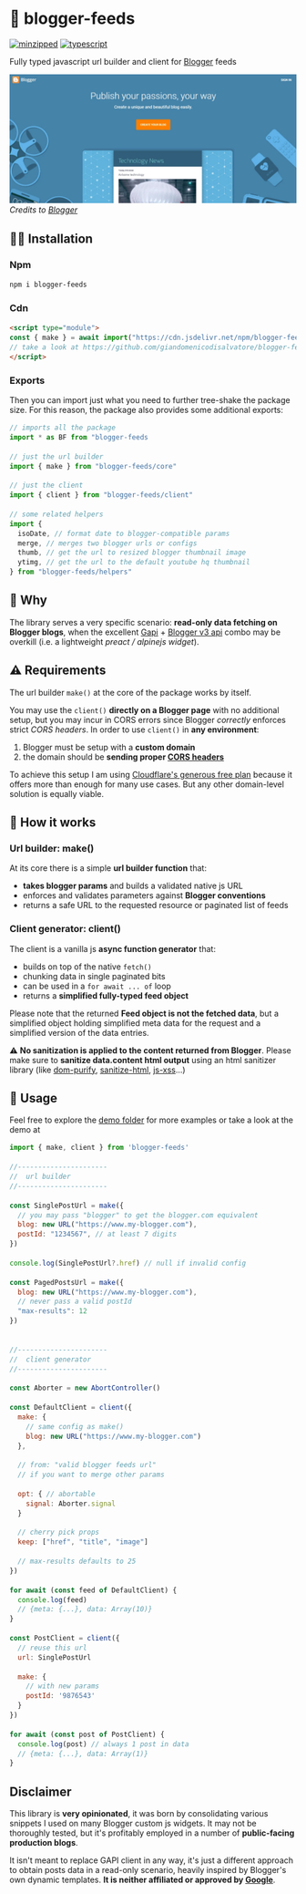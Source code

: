 # 📰 blogger-feeds

[![minzipped](https://badgen.net/bundlephobia/minzip/blogger-feeds?color=blue)](https://bundlephobia.com/package/blogger-feeds) [![typescript](https://badgen.net/npm/types/blogger-feeds)](https://www.npmjs.com/package/blogger-feeds)

Fully typed javascript url builder and client for [Blogger](https://www.blogger.com) feeds

![google blogger](./public/blogger-home-page.webp)
*Credits to [Blogger](https://www.blogger.com)*

## :man_technologist: Installation

### Npm

```bash
npm i blogger-feeds
```

### Cdn

```html
<script type="module">
const { make } = await import("https://cdn.jsdelivr.net/npm/blogger-feeds@latest/core")
// take a look at https://github.com/giandomenicodisalvatore/blogger-feeds/tree/main/demo
</script>

```

### Exports

Then you can import just what you need to further tree-shake the package size. For this reason, the package also provides some additional exports:

```js
// imports all the package
import * as BF from "blogger-feeds 

// just the url builder
import { make } from "blogger-feeds/core"

// just the client
import { client } from "blogger-feeds/client"

// some related helpers
import { 
  isoDate, // format date to blogger-compatible params  
  merge, // merges two blogger urls or configs
  thumb, // get the url to resized blogger thumbnail image
  ytimg, // get the url to the default youtube hq thumbnail
} from "blogger-feeds/helpers"
```

## :thinking: Why

The library serves a very specific scenario: **read-only data fetching on Blogger blogs**, when the excellent [Gapi](https://github.com/google/google-api-javascript-client) + [Blogger v3 api](https://developers.google.com/blogger/docs/3.0/reference) combo may be overkill (i.e. a lightweight *preact / alpinejs widget*).

## :warning: Requirements

The url builder `make()` at the core of the package works by itself.

You may use the `client()` **directly on a Blogger page** with no additional setup, but you may incur in CORS errors since Blogger *correctly* enforces strict *CORS headers*. In order to use `client()` in  **any environment**:

1. Blogger must be setup with a **custom domain**
2. the domain should be **sending proper [CORS headers](https://developer.mozilla.org/en-US/docs/Web/HTTP/CORS)**

To achieve this setup I am using [Cloudflare's generous free plan](https://www.cloudflare.com/plans/free) because it offers more than enough for many use cases. But any other domain-level solution is equally viable.

## :wrench: How it works

### Url builder: make()

At its core there is a simple **url builder function** that:

* **takes blogger params** and builds a validated native js URL
* enforces and validates parameters against **Blogger conventions**
* returns a safe URL to the requested resource or paginated list of feeds

### Client generator: client()

The client is a vanilla js **async function generator** that:

* builds on top of the native `fetch()`
* chunking data in single paginated bits
* can be used in a `for await ... of` loop
* returns a **simplified fully-typed feed object**

Please note that the returned **Feed object is not the fetched data**, but a simplified object holding simplified meta data for the request and a simplified version of the data entries.

:warning: **No sanitization is applied to the content returned from Blogger**. Please make sure to **sanitize data.content html output** using an html sanitizer library (like [dom-purify](https://github.com/cure53/DOMPurify), [sanitize-html](https://github.com/apostrophecms/sanitize-html), [js-xss](https://jsxss.com/en/index.html)...)

## :muscle: Usage

Feel free to explore the [demo folder](https://github.com/giandomenicodisalvatore/blogger-feeds/tree/main/demo) for more examples or take a look at the demo at

```js
import { make, client } from 'blogger-feeds'

//----------------------
//  url builder
//----------------------

const SinglePostUrl = make({
  // you may pass "blogger" to get the blogger.com equivalent
  blog: new URL("https://www.my-blogger.com"),
  postId: "1234567", // at least 7 digits
})

console.log(SinglePostUrl?.href) // null if invalid config

const PagedPostsUrl = make({
  blog: new URL("https://www.my-blogger.com"),
  // never pass a valid postId
  "max-results": 12
})


//----------------------
//  client generator
//----------------------

const Aborter = new AbortController()

const DefaultClient = client({
  make: {
    // same config as make()
    blog: new URL("https://www.my-blogger.com")
  }, 

  // from: "valid blogger feeds url"
  // if you want to merge other params

  opt: { // abortable
    signal: Aborter.signal
  }
  
  // cherry pick props
  keep: ["href", "title", "image"] 

  // max-results defaults to 25
})

for await (const feed of DefaultClient) {
  console.log(feed) 
  // {meta: {...}, data: Array(10)} 
}

const PostClient = client({
  // reuse this url
  url: SinglePostUrl

  make: {
    // with new params
    postId: '9876543'
  }
})

for await (const post of PostClient) {
  console.log(post) // always 1 post in data
  // {meta: {...}, data: Array(1)}
}
```

## Disclaimer

This library is **very opinionated**, it was born by consolidating various snippets I used on many Blogger custom js widgets. It may not be thoroughly tested, but it's profitably employed in a number of **public-facing production blogs**.

It isn't meant to replace GAPI client in any way, it's just a different approach to obtain posts data in a read-only scenario, heavily inspired by Blogger's own dynamic templates. **It is neither affiliated or approved by [Google](https://www.blogger.com)**.
